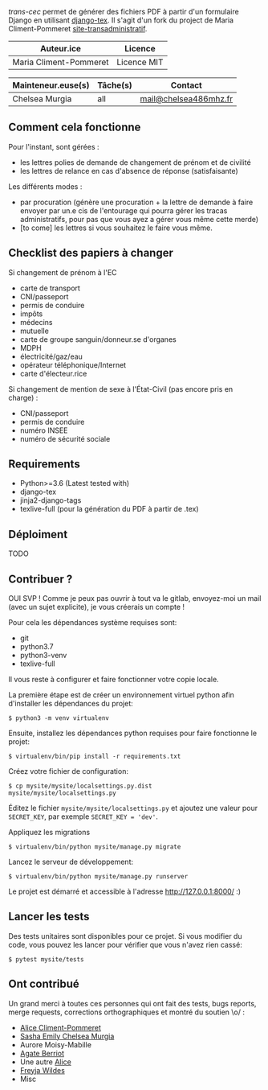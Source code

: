 *trans-cec* permet de générer des fichiers PDF à partir d'un formulaire Django en utilisant [django-tex](https://pypi.org/project/django-tex/).
Il s'agit d'un fork du project de Maria Climent-Pommeret
[site-transadministratif](https://gitlab.chelsea486mhz.fr/Chelsea486MHz/trans-cec).

| Auteur.ice             | Licence     |
|------------------------|-------------|
| Maria Climent-Pommeret | Licence MIT |


| Mainteneur.euse(s)     | Tâche(s)   | Contact               |
|------------------------|------------|-----------------------|
| Chelsea Murgia         | all        | mail@chelsea486mhz.fr |

Comment cela fonctionne
-----------------------

Pour l'instant, sont gérées :
- les lettres polies de demande de changement de prénom et de civilité
- les lettres de relance en cas d'absence de réponse (satisfaisante)

Les différents modes :
- par procuration (génère une procuration + la lettre de demande à faire envoyer
par un.e cis de l'entourage qui pourra gérer les tracas administratifs, pour pas
que vous ayez a gérer vous même cette merde)
- [to come] les lettres si vous souhaitez le faire vous même.

Checklist des papiers à changer
-------------------------------

Si changement de prénom à l'EC
- carte de transport
- CNI/passeport
- permis de conduire
- impôts
- médecins
- mutuelle
- carte de groupe sanguin/donneur.se d'organes
- MDPH
- électricité/gaz/eau
- opérateur téléphonique/Internet
- carte d'électeur.rice

Si changement de mention de sexe à l'État-Civil (pas encore pris en charge) :
- CNI/passeport
- permis de conduire
- numéro INSEE
- numéro de sécurité sociale

Requirements
------------

- Python>=3.6 (Latest tested with)
- django-tex
- jinja2-django-tags
- texlive-full (pour la génération du PDF à partir de .tex)

Déploiment
----------

TODO

Contribuer ?
------------

OUI SVP ! Comme je peux pas ouvrir à tout va le gitlab, envoyez-moi un mail (avec un sujet explicite), je vous créerais un compte !

Pour cela les dépendances système requises sont:

- git
- python3.7
- python3-venv
- texlive-full

Il vous reste à configurer et faire fonctionner votre copie locale.

La première étape est de créer un environnement virtuel python afin d'installer les dépendances du projet:

    $ python3 -m venv virtualenv

Ensuite, installez les dépendances python requises pour faire fonctionne le projet:

    $ virtualenv/bin/pip install -r requirements.txt

Créez votre fichier de configuration:

    $ cp mysite/mysite/localsettings.py.dist mysite/mysite/localsettings.py

Éditez le fichier `mysite/mysite/localsettings.py` et ajoutez une valeur pour `SECRET_KEY`,
par exemple `SECRET_KEY = 'dev'`.

Appliquez les migrations

    $ virtualenv/bin/python mysite/manage.py migrate

Lancez le serveur de développement:

    $ virtualenv/bin/python mysite/manage.py runserver

Le projet est démarré et accessible à l'adresse http://127.0.0.1:8000/ :)

Lancer les tests
----------------

Des tests unitaires sont disponibles pour ce projet. Si vous modifier du code, vous pouvez
les lancer pour vérifier que vous n'avez rien cassé:

    $ pytest mysite/tests

Ont contribué
-------------

Un grand merci à toutes ces personnes qui ont fait des tests, bugs reports, merge requests, corrections orthographiques
et montré du soutien \o/ :

- [Alice Climent-Pommeret](https://alice.climent-pommeret.red/fr)
- [Sasha Emily Chelsea Murgia](https://www.chelsea486mhz.fr)
- Aurore Moisy-Mabille
- [Agate Berriot](https://agate.blue/)
- Une autre [Alice](https://bidule.menf.in/users/alice)
- [Freyja Wildes](https://social.art-software.fr/@freyja_wildes)
- Misc
